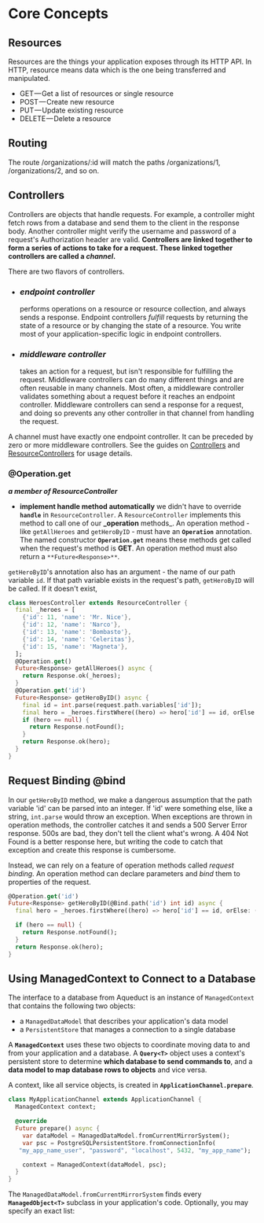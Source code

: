 # Core Concepts

## Resources
Resources are the things your application exposes through its HTTP API.
In HTTP, resource means data which is the one being transferred and manipulated.

-   GET — Get a list of resources or single resource
-   POST — Create new resource
-   PUT — Update existing resource
-   DELETE — Delete a resource

## Routing
The route /organizations/:id will match the paths /organizations/1, /organizations/2, and so on.



## Controllers
Controllers are objects that handle requests. For example, a controller might fetch rows from a database and send them to the client in the response body. Another controller might verify the username and password of a request's Authorization header are valid. **Controllers are linked together to form a series of actions to take for a request. These linked together controllers are called a _channel_.**

There are two flavors of controllers. 
- ### _endpoint controller_  
	 performs operations on a resource or resource collection, and always sends a response. Endpoint controllers  _fulfill_  requests by returning the state of a resource or by changing the state of a resource. You write most of your application-specific logic in endpoint controllers.

- ### _middleware controller_  
	takes an action for a request, but isn't responsible for fulfilling the request. Middleware controllers can do many different things and are often reusable in many channels. Most often, a middleware controller validates something about a request before it reaches an endpoint controller. Middleware controllers can send a response for a request, and doing so prevents any other controller in that channel from handling the request.

A channel must have exactly one endpoint controller. It can be preceded by zero or more middleware controllers. See the guides on  [Controllers](https://aqueduct.io/docs/http/controller/)  and  [ResourceControllers](https://aqueduct.io/docs/http/resource_controller/)  for usage details.



### @Operation.get 

**_a member of ResourceController_**
- **implement handle method automatically**
we didn't have to override  **`handle`**  in  `ResourceController`. A  `ResourceController`  implements this method to call one of our  **_operation** methods_. An operation method - like  `getAllHeroes`  and  `getHeroByID`  - must have an  **`Operation`** annotation. The named constructor  **`Operation.get`**  means these methods get called when the request's method is **GET**. An operation method must also return a  `**Future<Response>**`.

`getHeroByID`'s annotation also has an argument - the name of our path variable  `id`. If that path variable exists in the request's path,  `getHeroByID`  will be called. If it doesn't exist,

```dart
class HeroesController extends ResourceController {
  final _heroes = [
    {'id': 11, 'name': 'Mr. Nice'},
    {'id': 12, 'name': 'Narco'},
    {'id': 13, 'name': 'Bombasto'},
    {'id': 14, 'name': 'Celeritas'},
    {'id': 15, 'name': 'Magneta'},
  ];
  @Operation.get()
  Future<Response> getAllHeroes() async {
    return Response.ok(_heroes);
  }
  @Operation.get('id')
  Future<Response> getHeroByID() async {
    final id = int.parse(request.path.variables['id']);
    final hero = _heroes.firstWhere((hero) => hero['id'] == id, orElse: () => null);
    if (hero == null) {
      return Response.notFound();
    }
    return Response.ok(hero);
  }
}
```

## Request Binding @bind

In our  `getHeroByID`  method, we make a dangerous assumption that the path variable 'id' can be parsed into an integer. If 'id' were something else, like a string,  `int.parse`  would throw an exception. When exceptions are thrown in operation methods, the controller catches it and sends a 500 Server Error response. 500s are bad, they don't tell the client what's wrong. A 404 Not Found is a better response here, but writing the code to catch that exception and create this response is cumbersome.

Instead, we can rely on a feature of operation methods called  _request binding_. An operation method can declare parameters and  _bind_  them to properties of the request.

```dart
@Operation.get('id')
Future<Response> getHeroByID(@Bind.path('id') int id) async {
  final hero = _heroes.firstWhere((hero) => hero['id'] == id, orElse: () => null);

  if (hero == null) {
    return Response.notFound();
  }
  return Response.ok(hero);
}
```


## Using ManagedContext to Connect to a Database

The interface to a database from Aqueduct is an instance of  `ManagedContext`  that contains the following two objects:

-   a  `ManagedDataModel`  that describes your application's data model
-   a  `PersistentStore`  that manages a connection to a single database

A **`ManagedContext`** uses these two objects to coordinate moving data to and from your application and a database. A **`Query<T>`** object uses a context's persistent store to determine **which database to send commands to**, and a **data model to map database rows to objects** and vice versa.

A context, like all service objects, is created in **`ApplicationChannel.prepare`**.

```dart
class MyApplicationChannel extends ApplicationChannel {
  ManagedContext context;

  @override
  Future prepare() async {
    var dataModel = ManagedDataModel.fromCurrentMirrorSystem();
    var psc = PostgreSQLPersistentStore.fromConnectionInfo(
   "my_app_name_user", "password", "localhost", 5432, "my_app_name");

    context = ManagedContext(dataModel, psc);
  }
}
```

The `ManagedDataModel.fromCurrentMirrorSystem` finds every **`ManagedObject<T>`** subclass in your application's code. Optionally, you may specify an exact list:


<!--stackedit_data:
eyJoaXN0b3J5IjpbMTEyNTEyMTAwOCw2MjAwODIyMzgsLTg1Mj
A1NjU0NCwtNjcxNjkzMzIzLC0yMDE2NzEzNDAxLC00NDM2NDY3
OCwtMTE4OTg0OTA1LDUzODkyNDcxMiwxNzkzMjQyODU3LC01Nj
g1Mzk4NSwyMDg2MDA4ODA0LDE1NTkzMTEyNDFdfQ==
-->